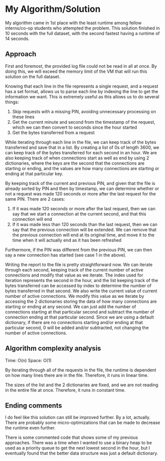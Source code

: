 # My Algorithm/Solution

My algorithm came in 1st place with the least runtime among fellow interns/co-op students who attempted the problem. This solution finished in 10 seconds with the full dataset, with the second fastest having a runtime of 14 seconds.

## Approach

First and foremost, the provided log file could not be read in all at once. By doing this, we will exceed the memory limit of the VM that will run this solution on the full dataset.

Knowing that each line in the file represents a single request, and a request has a set format, allows us to parse each line by indexing the line to get the information we want. This is extremely useful as this allows us to do several things:
1. Skip requests with a missing PIN, avoiding unnecessary processing on these lines
2. Get the current minute and second from the timestamp of the request, which we can then convert to seconds since the hour started
3. Get the bytes transferred from a request

While iterating through each line in the file, we can keep track of the bytes transferred and save that in a list. By creating a list of 0s of length 3600, we can keep track of the bytes transferred for each second in an hour. We are also keeping track of when connections start as well as end by using 2 dictionaries, where the keys are the second that the connections are starting or ending, and the values are how many connections are starting or ending at that particular key.

By keeping track of the current and previous PIN, and given that the file is already sorted by PIN and then by timestamp, we can determine whether or not a request was made 120 seconds or more after the last request for the same PIN. There are 2 cases:
1. If it was made 120 seconds or more after the last request, then we can say that we start a connection at the current second, and that this connection will end
2. If it was made less than 120 seconds than the last request, then we can say that the previous connection will be extended. We can remove that the previous connection will end at its original time, and move it to the time when it will actually end as it has been refreshed

Furthermore, if the PIN was different from the previous PIN, we can then say a new connection has started (see case 1 in the above).

Writing the report to the file is pretty straightforward now. We can iterate through each second, keeping track of the current number of active connections and modify that value as we iterate. The index used for iteration represents the second in the hour, and the list keeping track of the bytes transferred can be accessed by index to determine the number of bytes transferred in that second. We also write the current value of current number of active connections. We modify this value as we iterate by accessing the 2 dictionaries storing the data of how many connections are starting or ending at any second. We can just add the number of connections starting at that particular second and subtract the number of connection ending at that particular second. Since we are using a default dictionary, if there are no connections starting and/or ending at that particular second, 0 will be added and/or subtracted, not changing the number of active connections.

## Algorithm complexity analysis

Time: O(n)
Space: O(1)

By iterating through all of the requests in the file, the runtime is dependent on how many lines there are in the file. Therefore, it runs in linear time.

The sizes of the list and the 2 dictionaries are fixed, and we are not reading in the entire file at once. Therefore, it runs in constant time.

## Ending comments

I do feel like this solution can still be improved further. By a lot, actually. There are probably some micro-optimizations that can be made to decrease the runtime even further.

There is some commented code that shows some of my previous approaches. There was a time when I wanted to use a binary heap to be used as a priority queue to get the next lowest second in the hour, but I eventually found that the better data structure was just a default dictionary.
